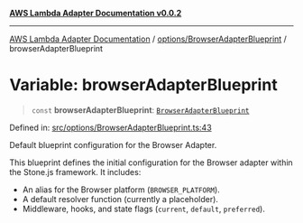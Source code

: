[**AWS Lambda Adapter Documentation v0.0.2**](../../../README.md)

***

[AWS Lambda Adapter Documentation](../../../modules.md) / [options/BrowserAdapterBlueprint](../README.md) / browserAdapterBlueprint

# Variable: browserAdapterBlueprint

> `const` **browserAdapterBlueprint**: [`BrowserAdapterBlueprint`](../interfaces/BrowserAdapterBlueprint.md)

Defined in: [src/options/BrowserAdapterBlueprint.ts:43](https://github.com/stonemjs/browser-adapter/blob/2a6ec5410a97b6bc45328cca33b607b5a6b7ed84/src/options/BrowserAdapterBlueprint.ts#L43)

Default blueprint configuration for the Browser Adapter.

This blueprint defines the initial configuration for the Browser adapter
within the Stone.js framework. It includes:
- An alias for the Browser platform (`BROWSER_PLATFORM`).
- A default resolver function (currently a placeholder).
- Middleware, hooks, and state flags (`current`, `default`, `preferred`).
